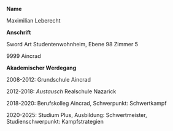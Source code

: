 **Name**

Maximilian Leberecht

**Anschrift**

Sword Art Studentenwohnheim, Ebene 98 Zimmer 5

9999 Aincrad

**Akademischer Werdegang**

2008-2012: Grundschule Aincrad

2012-2018: *Austausch* Realschule Nazarick

2018-2020: Berufskolleg Aincrad, Schwerpunkt: Schwertkampf

2020-2025: Studium Plus, Ausbildung: Schwertmeister, Studienschwerpunkt: Kampfstrategien
